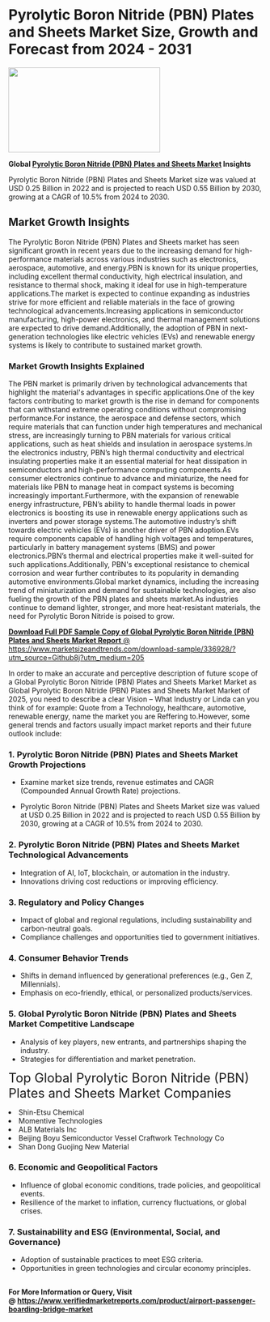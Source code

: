 <H1>Pyrolytic Boron Nitride (PBN) Plates and Sheets Market Size, Growth and Forecast from 2024 - 2031</H1><img class="aligncenter size-medium wp-image-584254" src="https://thirdeyenews.in/wp-content/uploads/2024/09/Global-Market-Research-300x168.jpeg" alt="" width="300" height="168" /><p><strong>Global&nbsp;<a href="https://www.marketsizeandtrends.com/download-sample/336928/?utm_source=Github8j?utm_medium=205">Pyrolytic Boron Nitride (PBN) Plates and Sheets Market</a> Insights</strong></p><p>Pyrolytic Boron Nitride (PBN) Plates and Sheets Market size was valued at USD 0.25 Billion in 2022 and is projected to reach USD 0.55 Billion by 2030, growing at a CAGR of 10.5% from 2024 to 2030.</p><p><h2>Market Growth Insights</h2> The Pyrolytic Boron Nitride (PBN) Plates and Sheets market has seen significant growth in recent years due to the increasing demand for high-performance materials across various industries such as electronics, aerospace, automotive, and energy.PBN is known for its unique properties, including excellent thermal conductivity, high electrical insulation, and resistance to thermal shock, making it ideal for use in high-temperature applications.The market is expected to continue expanding as industries strive for more efficient and reliable materials in the face of growing technological advancements.Increasing applications in semiconductor manufacturing, high-power electronics, and thermal management solutions are expected to drive demand.Additionally, the adoption of PBN in next-generation technologies like electric vehicles (EVs) and renewable energy systems is likely to contribute to sustained market growth.<p><a href="#"></a></p> <h3>Market Growth Insights Explained</h3> The PBN market is primarily driven by technological advancements that highlight the material's advantages in specific applications.One of the key factors contributing to market growth is the rise in demand for components that can withstand extreme operating conditions without compromising performance.For instance, the aerospace and defense sectors, which require materials that can function under high temperatures and mechanical stress, are increasingly turning to PBN materials for various critical applications, such as heat shields and insulation in aerospace systems.In the electronics industry, PBN’s high thermal conductivity and electrical insulating properties make it an essential material for heat dissipation in semiconductors and high-performance computing components.As consumer electronics continue to advance and miniaturize, the need for materials like PBN to manage heat in compact systems is becoming increasingly important.Furthermore, with the expansion of renewable energy infrastructure, PBN’s ability to handle thermal loads in power electronics is boosting its use in renewable energy applications such as inverters and power storage systems.The automotive industry’s shift towards electric vehicles (EVs) is another driver of PBN adoption.EVs require components capable of handling high voltages and temperatures, particularly in battery management systems (BMS) and power electronics.PBN’s thermal and electrical properties make it well-suited for such applications.Additionally, PBN's exceptional resistance to chemical corrosion and wear further contributes to its popularity in demanding automotive environments.Global market dynamics, including the increasing trend of miniaturization and demand for sustainable technologies, are also fueling the growth of the PBN plates and sheets market.As industries continue to demand lighter, stronger, and more heat-resistant materials, the need for Pyrolytic Boron Nitride is poised to grow.<p><a href="#"></p><p><span class=""><strong>Download Full PDF Sample Copy of Global Pyrolytic Boron Nitride (PBN) Plates and Sheets Market Report</strong> @ <a href="https://www.marketsizeandtrends.com/download-sample/336928/?utm_source=Github8j?utm_medium=205" target="_blank">https://www.marketsizeandtrends.com/download-sample/336928/?utm_source=Github8j?utm_medium=205</a></span></p><p>In order to make an accurate and perceptive description of future scope of a Global&nbsp;Pyrolytic Boron Nitride (PBN) Plates and Sheets Market Market as Global&nbsp;Pyrolytic Boron Nitride (PBN) Plates and Sheets Market Market of 2025, you need to describe a clear Vision &ndash; What Industry or Linda can you think of for example: Quote from a Technology, healthcare, automotive, renewable energy, name the market you are Reffering to.However, some general trends and factors usually impact market reports and their future outlook include:</p><h3>1.&nbsp;<strong>Pyrolytic Boron Nitride (PBN) Plates and Sheets Market Growth Projections</strong></h3><ul><li>Examine market size trends, revenue estimates and CAGR (Compounded Annual Growth Rate) projections.</li><li><p>Pyrolytic Boron Nitride (PBN) Plates and Sheets Market size was valued at USD 0.25 Billion in 2022 and is projected to reach USD 0.55 Billion by 2030, growing at a CAGR of 10.5% from 2024 to 2030.</p></li></ul><h3>2.&nbsp;<strong>Pyrolytic Boron Nitride (PBN) Plates and Sheets Market Technological Advancements</strong></h3><ul><li>Integration of AI, IoT, blockchain, or automation in the industry.</li><li>Innovations driving cost reductions or improving efficiency.</li></ul><h3>3.&nbsp;<strong>Regulatory and Policy Changes</strong></h3><ul><li>Impact of global and regional regulations, including sustainability and carbon-neutral goals.</li><li>Compliance challenges and opportunities tied to government initiatives.</li></ul><h3>4.&nbsp;<strong>Consumer Behavior Trends</strong></h3><ul><li>Shifts in demand influenced by generational preferences (e.g., Gen Z, Millennials).</li><li>Emphasis on eco-friendly, ethical, or personalized products/services.</li></ul><h3>5.&nbsp;<strong>Global Pyrolytic Boron Nitride (PBN) Plates and Sheets Market Competitive Landscape</strong></h3><ul><li>Analysis of key players, new entrants, and partnerships shaping the industry.</li><li>Strategies for differentiation and market penetration.</li></ul><p data-pm-slice="1 1 []"><span style="color: inherit; font-family: inherit; font-size: 25px;">Top Global Pyrolytic Boron Nitride (PBN) Plates and Sheets Market Companies</span></p><div class="" data-test-id=""><p><li>Shin-Etsu Chemical</li><li> Momentive Technologies</li><li> ALB Materials Inc</li><li> Beijing Boyu Semiconductor Vessel Craftwork Technology Co</li><li> Shan Dong Guojing New Material</li></p></div><h3>6.&nbsp;<strong>Economic and Geopolitical Factors</strong></h3><ul><li>Influence of global economic conditions, trade policies, and geopolitical events.</li><li>Resilience of the market to inflation, currency fluctuations, or global crises.</li></ul><h3>7.&nbsp;<strong>Sustainability and ESG (Environmental, Social, and Governance)</strong></h3><ul><li>Adoption of sustainable practices to meet ESG criteria.</li><li>Opportunities in green technologies and circular economy principles.</li></ul><h2><strong style="font-size: 14px;">For More Information or Query, Visit @&nbsp;</strong><a style="background-color: #ffffff; font-size: 14px;" href="https://www.marketsizeandtrends.com/report/pyrolytic-boron-nitride-pbn-plates-and-sheets-market/" target="_blank">https://www.verifiedmarketreports.com/product/airport-passenger-boarding-bridge-market</a></h2>